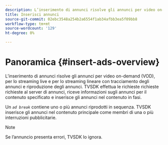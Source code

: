 ```yaml
---
description: L’inserimento di annunci risolve gli annunci per video on-demand (VOD), per lo streaming live e per lo streaming lineare con tracciamento degli annunci e riproduzione degli annunci. TVSDK effettua le richieste richieste richieste al server di annunci, riceve informazioni sugli annunci per il contenuto specificato e inserisce gli annunci nel contenuto in fasi.
title: Inserisci annunci
source-git-commit: 02ebc3548a254b2a6554f1ab34afbb3ea5f09bb8
workflow-type: tm+mt
source-wordcount: '129'
ht-degree: 0%

---
```


# Panoramica {#insert-ads-overview}

L’inserimento di annunci risolve gli annunci per video on-demand (VOD), per lo streaming live e per lo streaming lineare con tracciamento degli annunci e riproduzione degli annunci. TVSDK effettua le richieste richieste richieste al server di annunci, riceve informazioni sugli annunci per il contenuto specificato e inserisce gli annunci nel contenuto in fasi.

Un *`ad break`* contiene uno o più annunci riprodotti in sequenza. TVSDK inserisce gli annunci nel contenuto principale come membri di una o più interruzioni pubblicitarie.

>[!NOTE]
>
>Se l’annuncio presenta errori, TVSDK lo ignora.
